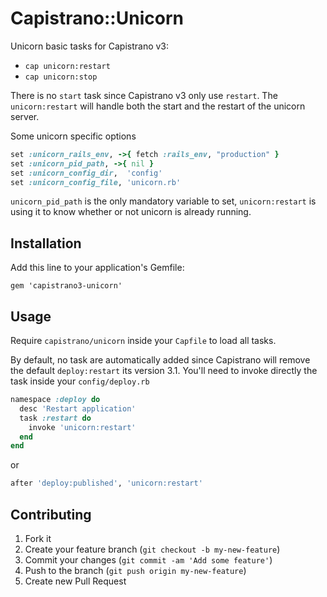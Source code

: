 # Capistrano::Unicorn

Unicorn basic tasks for Capistrano v3:

- `cap unicorn:restart`
- `cap unicorn:stop`

There is no `start` task since Capistrano v3 only use `restart`. The `unicorn:restart`
will handle both the start and the restart of the unicorn server.

Some unicorn specific options

```ruby
set :unicorn_rails_env, ->{ fetch :rails_env, "production" }
set :unicorn_pid_path, ->{ nil }
set :unicorn_config_dir,  'config'
set :unicorn_config_file, 'unicorn.rb'  
```

`unicorn_pid_path` is the only mandatory variable to set, `unicorn:restart` is using it
to know whether or not unicorn is already running.

## Installation

Add this line to your application's Gemfile:

    gem 'capistrano3-unicorn'

## Usage

Require `capistrano/unicorn` inside your `Capfile` to load all tasks.

By default, no task are automatically added since Capistrano will remove the default `deploy:restart` its version 3.1.
You'll need to invoke directly the task inside your `config/deploy.rb`

```ruby
namespace :deploy do
  desc 'Restart application'
  task :restart do
    invoke 'unicorn:restart'
  end 
end
```

or

```ruby
after 'deploy:published', 'unicorn:restart'
```

## Contributing

1. Fork it
2. Create your feature branch (`git checkout -b my-new-feature`)
3. Commit your changes (`git commit -am 'Add some feature'`)
4. Push to the branch (`git push origin my-new-feature`)
5. Create new Pull Request
